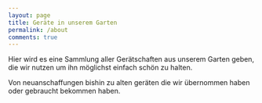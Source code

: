 ```yaml
---
layout: page
title: Geräte in unserem Garten
permalink: /about
comments: true
---
```


<div class="row justify-content-between">
<div class="col-md-8 pr-5">

<p>Hier wird es eine Sammlung aller Gerätschaften aus unserem Garten geben, die wir nutzen um ihn möglichst einfach schön zu halten.</p>

<p>Von neuanschaffungen bishin zu alten geräten die wir übernommen haben oder gebraucht bekommen haben.</p>

</div>
